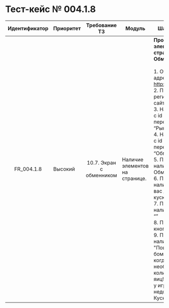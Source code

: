 # Тест-кейс № 004.1.8

| Идентификатор | Приоритет | Требование ТЗ | Модуль | Шаги тест-кейса | Ожидаемый результат |
| :---: | ----- | :---: | ----- | ----- | ----- |
|   FR\_004.1.8 |   Высокий |   10.7. Экран с обменником         |  Наличие элементов на странице. |   **Проверка наличия элементов на странице Обменника** <br><br> 1\. Открыть сайт по адресу: [http://localhost:3000/](http://localhost:3000/) <br>2\. Пройти регистрацию на сайте. <br>3\. Нажать на кнопку с id “”, чтобы перейти на вкладку “Рынок”. <br>4\. Нажать на кнопку с id “”, чтобы перейти на вкладку “Обменника”. <br>5\. Проверить наличие фотки Обменника. <br>6\. Проверить наличие надписи "У вас доступно Х кусков яиц из 50". <br>7\. Проверить наличие кнопки с id  “”<br> 8\. Проверить текст кнопки с id “” <br>9\. Проверить наличие надписи "Пошел отсюда, бомж. Приходи, когда соберешь необходимое количество кусков яиц!" в случае, если у игрока недостаточно Кусков яиц.  |   Все элементы присутствуют на странице, и сама страница соответствует макету. <br><br> 8\. Значение равно “Обменять на яйцо”. |